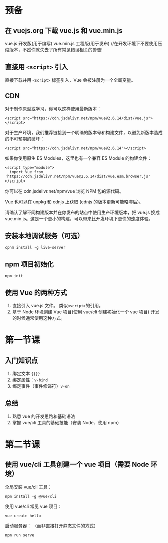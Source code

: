 # 预备

## 在 vuejs.org 下载 vue.js 和 vue.min.js

vue.js 开发版(用于编写)
vue.min.js 工程版(用于发布) //在开发环境下不要使用压缩版本，不然你就失去了所有常见错误相关的警告!

## 直接用 `<script>` 引入

直接下载并用 `<script>` 标签引入，Vue 会被注册为一个全局变量。

## CDN

对于制作原型或学习，你可以这样使用最新版本：

```
<script src="https://cdn.jsdelivr.net/npm/vue@2.6.14/dist/vue.js"></script>
```

对于生产环境，我们推荐链接到一个明确的版本号和构建文件，以避免新版本造成的不可预期的破坏：

```
<script src="https://cdn.jsdelivr.net/npm/vue@2.6.14"></script>
```

如果你使用原生 ES Modules，这里也有一个兼容 ES Module 的构建文件：

```
<script type="module">
  import Vue from 'https://cdn.jsdelivr.net/npm/vue@2.6.14/dist/vue.esm.browser.js'
</script>
```

你可以在 cdn.jsdelivr.net/npm/vue 浏览 NPM 包的源代码。

Vue 也可以在 unpkg 和 cdnjs 上获取 (cdnjs 的版本更新可能略滞后)。

请确认了解不同构建版本并在你发布的站点中使用生产环境版本，把 vue.js 换成 vue.min.js。这是一个更小的构建，可以带来比开发环境下更快的速度体验。

## 安装本地调试服务（可选）

```
cpnm install -g live-server
```

## npm 项目初始化

```
npm init
```

## 使用 Vue 的两种方式

1. 直接引入 vue.js 文件。
   类似`<script>`的引用。
2. 基于 Node 环境创建 Vue 项目(使用 vue/cli 创建初始化一个 vue 项目)
   开发的时候通常使用这种方式。

# 第一节课

## 入门知识点

1. 绑定文本 `{{}}`
2. 绑定属性：`v-bind`
3. 绑定事件（事件修饰符）`v-on`

## 总结

1. 熟悉 vue 的开发思路和基础语法
2. 掌握 vue/cli 工具的基础技能（安装 Node、使用 npm）

# 第二节课

## 使用 vue/cli 工具创建一个 vue 项目（需要 Node 环境）

全局安装 vue/cli 工具：

```
npm install -g @vue/cli
```

使用 vue/cli 常见 vue 项目：

```
vue create hello
```

启动服务器：
（而非直接打开静态文件的方式）

```
npm run serve
```
